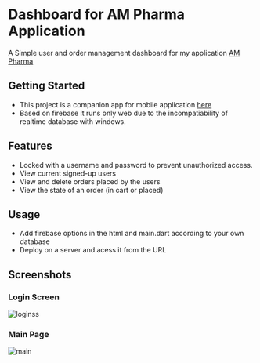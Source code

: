# Dashboard for AM Pharma Application

A Simple user and order management dashboard for my application [AM Pharma](https://github.com/malikahmadmukhtar/Flutter-pharmacy-app-using-firebase-and-sqlite)

## Getting Started

- This project is a companion app for mobile application [here](https://github.com/malikahmadmukhtar/Flutter-pharmacy-app-using-firebase-and-sqlite)
- Based on firebase it runs only web due to the incompatiability of realtime database with windows.

## Features

- Locked with a username and password to prevent unauthorized access.
- View current signed-up users
- View and delete orders placed by the users
- View the state of an order (in cart or placed)

## Usage

- Add firebase options in the html and main.dart according to your own database
-  Deploy on a server and acess it from the URL

## Screenshots

### Login Screen

![loginss](https://github.com/malikahmadmukhtar/Web-based-dashboard-for-pharmacy-app/assets/158511475/c11a6163-dab7-4a2c-8370-fb79dd49a99c)

### Main Page


![main](https://github.com/malikahmadmukhtar/Web-based-dashboard-for-pharmacy-app/assets/158511475/c9a5e514-d986-4ddb-9d22-b4e912908847)
